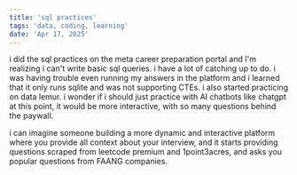 ```yaml
---
title: 'sql practices'
tags: 'data, coding, learning'
date: 'Apr 17, 2025'
---
```


i did the sql practices on the meta career preparation portal and I'm realizing i can't write basic sql queries. i have a lot of catching up to do. i was having trouble even running my answers in the platform and i learned that it only runs sqlite and was not supporting CTEs. i also started practicing on data lemur. i wonder if i should just practice with AI chatbots like chatgpt at this point, it would be more interactive, with so many questions behind the paywall.

i can imagine someone building a more dynamic and interactive platform where you provide all context about your interview, and it starts providing questions scraped from leetcode premium and 1point3acres, and asks you popular questions from FAANG companies.
